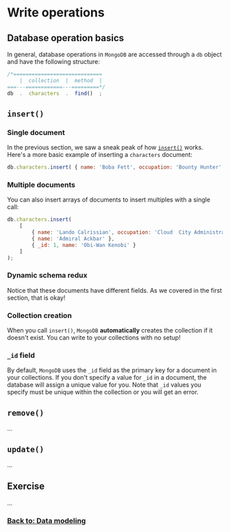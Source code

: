 Write operations
================

Database operation basics
-------------------------

In general, database operations in `MongoDB` are accessed through a `db` object and have the following structure:

```js
/*=============================
    |  collection  |  method  |
===---============---=========*/
db  .  characters  .  find()  ;
```


`insert()`
----------

### Single document ###

In the previous section, we saw a sneak peak of how [`insert()`](http://docs.mongodb.org/manual/reference/method/db.collection.insert/) works. Here's a more basic example of inserting a `characters` document:

```js
db.characters.insert( { name: 'Boba Fett', occupation: 'Bounty Hunter' } );
```


### Multiple documents ###

You can also insert arrays of documents to insert multiples with a single call:

```js
db.characters.insert(
    [
        { name: 'Lando Calrissian', occupation: 'Cloud  City Administrator' },
        { name: 'Admiral Ackbar' },
        { _id: 1, name: 'Obi-Wan Kenobi' }
    ]
);
```


### Dynamic schema redux ###

Notice that these documents have different fields. As we covered in the first section, that is okay!


### Collection creation ###

When you call `insert()`, `MongoDB` **automatically** creates the collection if it doesn't exist. You can write to your collections with no setup!


### `_id` field ###

By default, `MongoDB` uses the `_id` field as the primary key for a document in your collections. If you don't specify a value for `_id` in a document, the database will assign a unique value for you. Note that `_id` values you specify must be unique within the collection or you will get an error.


`remove()`
----------

...


`update()`
----------

...


Exercise
--------

...


### [Back to: Data modeling](01-data-modeling.md) ###
